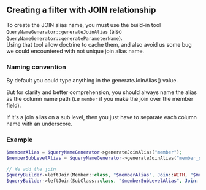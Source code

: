## Creating a filter with JOIN relationship

To create the JOIN alias name, you must use the build-in tool `QueryNameGenerator::generateJoinAlias` (also `QueryNameGenerator::generateParameterName`).  
Using that tool allow doctrine to cache them, and also avoid us some bug we could encountered with not unique join alias name.

### Naming convention
By default you could type anything in the generateJoinAlias() value.

But for clarity and better comprehension, you should always name the alias as the column name path (i.e `member` if you make the join over the member field).

If it's a join alias on a sub level, then you just have to separate each column name with an underscore.

### Example

```php
$memberAlias = $queryNameGenerator->generateJoinAlias("member");
$memberSubLevelAlias = $queryNameGenerator->generateJoinAlias("member_subclass");

// We add the join
$queryBuilder->leftJoin(Member::class, "$memberAlias", Join::WITH, "$memberAlias.id = :value");
$queryBuilder->leftJoin(SubClass::class, "$memberSubLevelAlias", Join::WITH, "$memberSubLevelAlias.id = $memberAlias.subclass");
```
